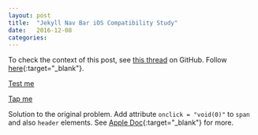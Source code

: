 ```yaml
---
layout: post
title:  "Jekyll Nav Bar iOS Compatibility Study"
date:   2016-12-08
categories: 
---
```


To check the context of this post, see [this thread](https://github.com/jekyll/minima/issues/80) on GitHub.
Follow [here](https://www.nczonline.net/blog/2012/07/05/ios-has-a-hover-problem/){:target="_blank"}.

<style>
p:hover a {
    color: red;
}
</style>
<p><a href="#">Test me</a></p>

<style>
    p span {
        display: none;
    }

    p:hover span {
        display: inline;
    }
</style>
<p><a href="/">Tap me</a><span>You tapped!</span></p>


Solution to the original problem.
Add attribute `onclick = "void(0)"` to `span` and also `header` elements. See [Apple Doc](https://developer.apple.com/library/content/documentation/AppleApplications/Reference/SafariWebContent/HandlingEvents/HandlingEvents.html){:target="_blank"} for more.
